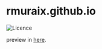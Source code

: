 # rmuraix.github.io

![Licence](https://img.shields.io/github/license/rmuraix/rmuraix.github.io)

preview in [here](https://lab.rmurai.com).
